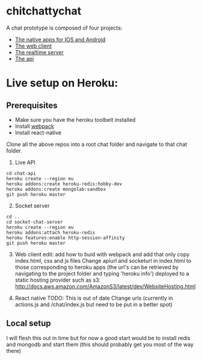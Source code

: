 # chitchattychat

A chat prototype is composed of four projects:

* [The native apps for IOS and Android](../../../chitchattychat-app)
* [The web client](../../../chitchattychat-web-client)
* [The realtime server](../../../chitchattychat-realtime)
* [The api](../../../chitchattychat-api)

# Live setup on Heroku:

## Prerequisites

* Make sure you have the heroku toolbelt installed
* Install [webpack](https://webpack.github.io/)
* Install react-native

Clone all the above repos into a root chat folder and navigate to that chat folder.

1. Live API

  ```
  cd chat-api
  heroku create --region eu
  heroku addons:create heroku-redis:hobby-dev
  heroku addons:create mongolab:sandbox
  git push heroku master 
  ```

2. Socket server
  ```
  cd ..
  cd socket-chat-server
  heroku create --region eu
  heroku addons:attach heroku-redis
  heroku features:enable http-session-affinity
  git push heroku master
  ```

3. Web client
  edit: add how to buid with webpack and add that only copy index.html, css and js files
  Change apiurl and socketurl in index.html to those corresponding to heroku apps (the url's can be retrieved by navigating to the project folder and typing 'heroku info')
  deployed to a static hosting provider such as s3: http://docs.aws.amazon.com/AmazonS3/latest/dev/WebsiteHosting.html

4. React native
  TODO: This is out of date
  Change urls (currently in actions.js and /chat/index.js but need to be put in a better spot)

## Local setup

I will flesh this out in time but for now a good start would be to install redis and mongodb and start them (this should probably get you most of the way there)
